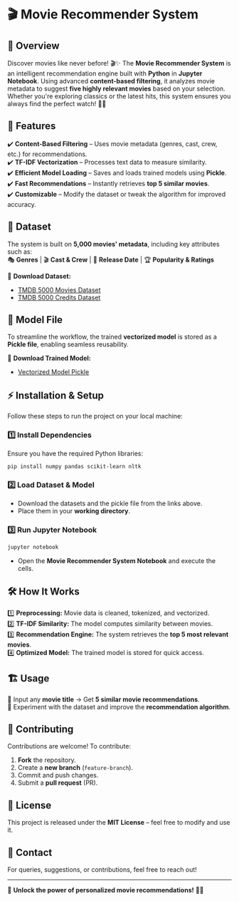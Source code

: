 # 🎬 Movie Recommender System  

## 📌 Overview  
Discover movies like never before! 🎬✨ The **Movie Recommender System** is an intelligent recommendation engine built with **Python** in **Jupyter Notebook**. Using advanced **content-based filtering**, it analyzes movie metadata to suggest **five highly relevant movies** based on your selection. Whether you're exploring classics or the latest hits, this system ensures you always find the perfect watch! 🍿🚀  

## 🚀 Features  
✔️ **Content-Based Filtering** – Uses movie metadata (genres, cast, crew, etc.) for recommendations.  
✔️ **TF-IDF Vectorization** – Processes text data to measure similarity.  
✔️ **Efficient Model Loading** – Saves and loads trained models using **Pickle**.  
✔️ **Fast Recommendations** – Instantly retrieves **top 5 similar movies**.  
✔️ **Customizable** – Modify the dataset or tweak the algorithm for improved accuracy.  

## 📂 Dataset  
The system is built on **5,000 movies' metadata**, including key attributes such as:  
🎭 **Genres** | 🎬 **Cast & Crew** | 📅 **Release Date** | 🏆 **Popularity & Ratings**  

🔗 **Download Dataset:**  
- [TMDB 5000 Movies Dataset](https://drive.google.com/file/d/182mTWOKdg5UM7hx34RutzfWvGfHbomXu/view?usp=sharing)  
- [TMDB 5000 Credits Dataset](https://drive.google.com/file/d/1od6EiA0AmOIq5867XAMUsyQ0-y3Eek_Y/view?usp=sharing)  

## 🤖 Model File  
To streamline the workflow, the trained **vectorized model** is stored as a **Pickle file**, enabling seamless reusability.  

🔗 **Download Trained Model:**  
- [Vectorized Model Pickle](https://drive.google.com/file/d/1ryKP6k1EYdBUTKMThTDChFt_GRRsSj_B/view?usp=sharing)  

## ⚡ Installation & Setup  
Follow these steps to run the project on your local machine:  

### **1️⃣ Install Dependencies**  
Ensure you have the required Python libraries:  
```bash
pip install numpy pandas scikit-learn nltk
```

### **2️⃣ Load Dataset & Model**  
- Download the datasets and the pickle file from the links above.  
- Place them in your **working directory**.  

### **3️⃣ Run Jupyter Notebook**  
```bash
jupyter notebook
```
- Open the **Movie Recommender System Notebook** and execute the cells.  

## 🛠️ How It Works  
1️⃣ **Preprocessing:** Movie data is cleaned, tokenized, and vectorized.  
2️⃣ **TF-IDF Similarity:** The model computes similarity between movies.  
3️⃣ **Recommendation Engine:** The system retrieves the **top 5 most relevant movies**.  
4️⃣ **Optimized Model:** The trained model is stored for quick access.  

## 🏗️ Usage  
🔹 Input any **movie title** → Get **5 similar movie recommendations**.  
🔹 Experiment with the dataset and improve the **recommendation algorithm**.  

## 🤝 Contributing  
Contributions are welcome! To contribute:  
1. **Fork** the repository.  
2. Create a **new branch** (`feature-branch`).  
3. Commit and push changes.  
4. Submit a **pull request** (PR).  

## 📜 License  
This project is released under the **MIT License** – feel free to modify and use it.  

## 📩 Contact  
For queries, suggestions, or contributions, feel free to reach out!  

---  
🚀 **Unlock the power of personalized movie recommendations!** 🎥✨  

